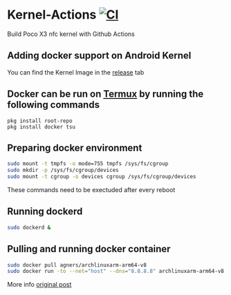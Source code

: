 # Kernel-Actions [![CI](https://github.com/daoudeddy/Kernel-Actions/actions/workflows/build.yml/badge.svg)]() 

Build Poco X3 nfc kernel with Github Actions

## Adding docker support on Android Kernel
You can find the Kernel Image in the [release](https://github.com/daoudeddy/Kernel-Actions/releases) tab

## Docker can be run on [Termux](https://github.com/termux/termux-app) by running the following commands

```shellscript
pkg install root-repo
pkg install docker tsu
```
## Preparing docker environment

```bash
sudo mount -t tmpfs -o mode=755 tmpfs /sys/fs/cgroup
sudo mkdir -p /sys/fs/cgroup/devices
sudo mount -t cgroup -o devices cgroup /sys/fs/cgroup/devices
```
These commands need to be exectuded after every reboot

## Running dockerd

```bash
sudo dockerd &
```

## Pulling and running docker container

```bash
sudo docker pull agners/archlinuxarm-arm64-v8
sudo docker run -to --net="host" --dns="8.8.8.8" archlinuxarm-arm64-v8
```

More info [original post](https://gist.github.com/FreddieOliveira/efe850df7ff3951cb62d74bd770dce27)
